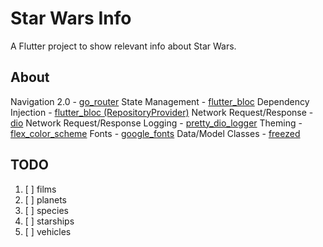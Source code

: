 # Star Wars Info

A Flutter project to show relevant info about Star Wars.

## About

Navigation 2.0 - [go_router](https://pub.dev/packages/go_router)
State Management - [flutter_bloc](https://pub.dev/packages/flutter_bloc)
Dependency Injection - [flutter_bloc (RepositoryProvider)](https://pub.dev/packages/flutter_bloc)
Network Request/Response - [dio](https://pub.dev/packages/dio)
Network Request/Response Logging - [pretty_dio_logger](https://pub.dev/packages/pretty_dio_logger)
Theming - [flex_color_scheme](https://pub.dev/packages/flex_color_scheme)
Fonts - [google_fonts](https://pub.dev/packages/google_fonts)
Data/Model Classes - [freezed](https://pub.dev/packages/freezed)

## TODO
1. [ ] films
2. [ ] planets
3. [ ] species
4. [ ] starships
5. [ ] vehicles
